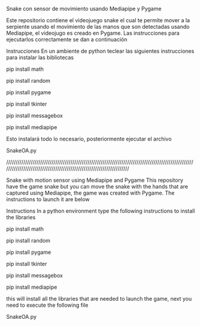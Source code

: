 Snake con sensor de movimiento usando Mediapipe y Pygame

Este repositorio contiene el videojuego snake el cual te permite mover a la serpiente usando el movimiento de las manos que son detectadas usando Mediapipe, el videojugo es creado en Pygame. Las instrucciones para ejecutarlos correctamente se dan a continuación

Instrucciones
En un ambiente de python teclear las siguientes instrucciones para instalar las bibliotecas

pip install math

pip install random

pip install pygame

pip install tkinter

pip install messagebox

pip install mediapipe

Esto instalará todo lo necesario, posteriormente ejecutar el archivo

SnakeOA.py

////////////////////////////////////////////////////////////////////////////////////////////////////////////////////////////////////////////////////////////////////

Snake with motion sensor using Mediapipe and Pygame
This repository have the game snake but you can move the snake with the hands that are captured using Mediapipe, the game was created with Pygame. The instructions to launch it are below

Instructions
In a python environment type the following instructions to install the libraries

pip install math

pip install random

pip install pygame

pip install tkinter

pip install messagebox

pip install mediapipe

this will install all the libraries that are needed to launch the game, next you need to execute the following file

SnakeOA.py
